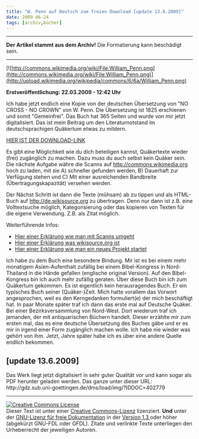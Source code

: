```yaml
---
title: "W. Penn auf Deutsch zum freien Download [update 13.6.2009]"
date: 2009-06-24
tags: [archiv,bücher]
---
```

<hr><b>Der Artikel stammt aus dem Archiv!</b> Die Formatierung kann beschädigt sein.<hr>

[![http://commons.wikimedia.org/wiki/File:William_Penn.png](http://commons.wikimedia.org/wiki/File:William_Penn.png)](http://upload.wikimedia.org/wikipedia/commons/6/6a/William_Penn.png)

<b>Erstveröffentlichung: 22.03.2009 - 12:42 Uhr</b>

Ich habe jetzt endlich eine Kopie von der deutschen Übersetzung von "NO CROSS - NO CROWN" von W. Penn. Die Übersetzung ist 1825 erschienen und somit "Gemeinfrei". Das Buch hat 365 Seiten und wurde von mir jetzt digitalisiert. Das ist mein Beitrag um den Literaturnotstand im deutschsprachigen Quäkertum etwas zu mildern.
<!--break-->
<a href="http://www.the-independent-friend.de/files/w_penn_no_cross_no_crown-bearbeitet.zip">HIER IST DER DOWNLOAD-LINK</a>

Es gibt eine Möglichkeit wie du dich beteiligen kannst, Quäkertexte wieder (frei) zugänglich zu machen. Dazu muss du auch selbst kein Quäker sein. Die nächste Aufgabe währe die Scanns auf http://commons.wikimedia.org hoch zu laden, mit sie A) schneller gefunden werden, B) Dauerhaft zur Verfügung stehen und C) Mit einer ausreichenden Bandbreite (Übertragungskapazität) versehen werden.

Der Nächst Schritt ist dann die Texte (mühsam) ab zu tippen und als HTML-Buch auf <a href="http://de.wikisource.org/wiki/Wikisource:Skriptorium#W.Penn_.22Kein_Kreuz.2C_keine_Krone.22">http://de.wikisource.org<a> zu übertragen. Denn nur dann ist z.B. eine Volltextsuche möglich, Kategorisierung oder das kopieren von Texten für die eigene Verwendung. Z.B. als Zitat möglich.

Weiterführende Infos:
<ul>
<li><a href="http://de.wikisource.org/wiki/Hilfe:Typischer_Projektaufbau_mit_Scans">Hier einer Erklärung wie man mit Scanns umgeht</a></li>
<li><a href="http://de.wikisource.org/wiki/Wikisource:%C3%9Cber_Wikisource">Hier einer Erklärung was wikisource.org ist</a></li>
<li><a href="http://de.wikisource.org/wiki/Hilfe:Einf%C3%BChrung">Hier einer Erklärung wie man ein neues Projekt startet</a></li>
</ul>

Ich habe zu dem Buch eine besondere Bindung. Mir ist es bei einem mehr monatigem Asien-Aufenthalt zufällig bei einem Bibel-Kongress in Nord-Thailand in die Hände gefallen (englische original Version). Auf den Bibel-Kongress bin ich auch mehr zufällig geraten. Über diese Buch bin ich zum Quäkertum gekommen. Es ist eigentlich kein herausragendes Buch. Er ein typisches Buch seiner (Quäker-)Zeit. Mich hatte vorallem das Vorwort angesprochen, weil es den Kerngedanken formuliert(e) der mich beschäftigt hat. In paar Monate später traf ich dann das erste mal auf Deutsche Quäker. Bei einer Bezirksversammlung von Nord-West. Dort wiederum traf ich jemanden, der mit antiquarischen Büchern handelt. Dieser erzählte mir zum ersten mal, das es eine deutsche Übersetzung des Buches gäbe und er es mir in irgend einer Form zugänglich machen wolle. Ich habe nie wieder was gehört von ihm. Jetzt, Jahre später habe ich es über eine andere Quelle endlich bekommen.

<h2>[update 13.6.2009]</h2>
Das Werk liegt jetzt digitalisiert in sehr guter Qualität vor und kann sogar als PDF herunter geladen werden. Das ganze unter dieser URL:
http://gdz.sub.uni-goettingen.de/dms/load/img/?IDDOC=402779

<hr>

<a rel="license" href="http://creativecommons.org/licenses/by-sa/3.0/de/"><img alt="Creative Commons License" style="border-width:0" src="http://i.creativecommons.org/l/by-sa/3.0/de/88x31.png" /></a><br />Dieser <span xmlns:dc="http://purl.org/dc/elements/1.1/" href="http://purl.org/dc/dcmitype/Text" rel="dc:type">Text</span> ist unter einer <a rel="license" href="http://creativecommons.org/licenses/by-sa/3.0/de/">Creative Commons-Lizenz</a> lizenziert. <b>Und</b> unter der <a href="http://de.wikipedia.org/wiki/GFDL">GNU-Lizenz für freie Dokumentation</a> in der <a href="http://www.gnu.org/licenses/fdl-1.3.html">Version 1.3 </a> oder höher (abgekürzt GNU-FDL oder GFDL). Zitate und verlinkte Texte unterliegen den Urheberrecht der jeweiligen Autoren.
